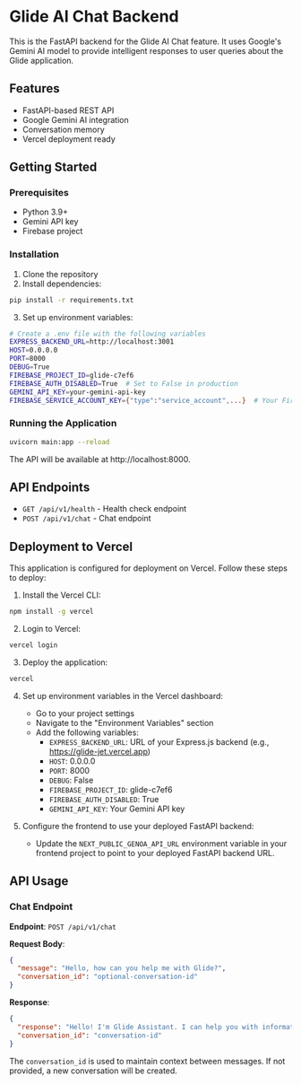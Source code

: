 # Glide AI Chat Backend

This is the FastAPI backend for the Glide AI Chat feature. It uses Google's Gemini AI model to provide intelligent responses to user queries about the Glide application.

## Features

- FastAPI-based REST API
- Google Gemini AI integration
- Conversation memory
- Vercel deployment ready

## Getting Started

### Prerequisites

- Python 3.9+
- Gemini API key
- Firebase project

### Installation

1. Clone the repository
2. Install dependencies:

```bash
pip install -r requirements.txt
```

3. Set up environment variables:

```bash
# Create a .env file with the following variables
EXPRESS_BACKEND_URL=http://localhost:3001
HOST=0.0.0.0
PORT=8000
DEBUG=True
FIREBASE_PROJECT_ID=glide-c7ef6
FIREBASE_AUTH_DISABLED=True  # Set to False in production
GEMINI_API_KEY=your-gemini-api-key
FIREBASE_SERVICE_ACCOUNT_KEY={"type":"service_account",...}  # Your Firebase service account JSON
```

### Running the Application

```bash
uvicorn main:app --reload
```

The API will be available at http://localhost:8000.

## API Endpoints

- `GET /api/v1/health` - Health check endpoint
- `POST /api/v1/chat` - Chat endpoint

## Deployment to Vercel

This application is configured for deployment on Vercel. Follow these steps to deploy:

1. Install the Vercel CLI:

```bash
npm install -g vercel
```

2. Login to Vercel:

```bash
vercel login
```

3. Deploy the application:

```bash
vercel
```

4. Set up environment variables in the Vercel dashboard:
   - Go to your project settings
   - Navigate to the "Environment Variables" section
   - Add the following variables:
     - `EXPRESS_BACKEND_URL`: URL of your Express.js backend (e.g., https://glide-jet.vercel.app)
     - `HOST`: 0.0.0.0
     - `PORT`: 8000
     - `DEBUG`: False
     - `FIREBASE_PROJECT_ID`: glide-c7ef6
     - `FIREBASE_AUTH_DISABLED`: True
     - `GEMINI_API_KEY`: Your Gemini API key

5. Configure the frontend to use your deployed FastAPI backend:
   - Update the `NEXT_PUBLIC_GENOA_API_URL` environment variable in your frontend project to point to your deployed FastAPI backend URL.

## API Usage

### Chat Endpoint

**Endpoint**: `POST /api/v1/chat`

**Request Body**:
```json
{
  "message": "Hello, how can you help me with Glide?",
  "conversation_id": "optional-conversation-id"
}
```

**Response**:
```json
{
  "response": "Hello! I'm Glide Assistant. I can help you with information about your courses, assignments, and grades in Canvas. How can I assist you today?",
  "conversation_id": "conversation-id"
}
```

The `conversation_id` is used to maintain context between messages. If not provided, a new conversation will be created.
